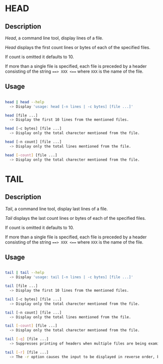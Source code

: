 # HEAD

## **Description**

_Head_, a command line tool, display lines of a file.

_Head_ displays the first count lines or bytes of each of the specified files.

If count is omitted it defaults to 10.

If more than a single file is specified, each file is preceded by a header consisting of the string `==> XXX <==` where `XXX` is the name of the file.

## **Usage**

``` bash

head | head --help
  -> Display 'usage: head [-n lines | -c bytes] [file ...]'

head [file ...]
  -> Display the first 10 lines from the mentioned files.

head [-c bytes] [file ...]
  -> Display only the total charecter mentioned from the file.

head [-n count] [file ...]
  -> Display only the total lines mentioned from the file.

head [-count] [file ...]
  -> Display only the total charecter mentioned from the file.
```

# TAIL

## **Description**

_Tail_, a command line tool, display last lines of a file.

_Tail_ displays the last count lines or bytes of each of the specified files.

If count is omitted it defaults to 10.

If more than a single file is specified, each file is preceded by a header consisting of the string `==> XXX <==` where `XXX` is the name of the file.

## **Usage**

``` bash

tail | tail --help
  -> Display 'usage: tail [-n lines | -c bytes] [file ...]'

tail [file ...]
  -> Display the first 10 lines from the mentioned files.

tail [-c bytes] [file ...]
  -> Display only the total charecter mentioned from the file.

tail [-n count] [file ...]
  -> Display only the total lines mentioned from the file.

tail [-count] [file ...]
  -> Display only the total charecter mentioned from the file.

tail [-q] [file ...]
  -> Suppresses printing of headers when multiple files are being examined.

tail [-r] [file ...]
  -> The -r option causes the input to be displayed in reverse order, by line.
```